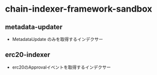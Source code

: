 # chain-indexer-framework-sandbox


## metadata-updater

- MetadataUpdate のみを取得するインデクサー


## erc20-indexer

- erc20のApprovalイベントを取得するインデクサー